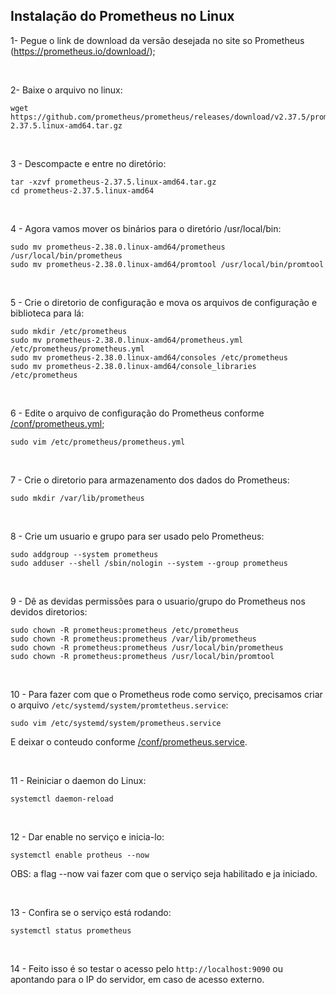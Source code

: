 ## Instalação do Prometheus no Linux

1- Pegue o link de download da versão desejada no site so Prometheus (https://prometheus.io/download/);

<br/>

2- Baixe o arquivo no linux:

```
wget https://github.com/prometheus/prometheus/releases/download/v2.37.5/prometheus-2.37.5.linux-amd64.tar.gz
```

<br/>

3 - Descompacte e entre no diretório:
```
tar -xzvf prometheus-2.37.5.linux-amd64.tar.gz
cd prometheus-2.37.5.linux-amd64
```

<br/>

4 - Agora vamos mover os binários para o diretório /usr/local/bin:
```
sudo mv prometheus-2.38.0.linux-amd64/prometheus /usr/local/bin/prometheus
sudo mv prometheus-2.38.0.linux-amd64/promtool /usr/local/bin/promtool
```

<br/>

5 - Crie o diretorio de configuração e mova os arquivos de configuração e biblioteca para lá:
```
sudo mkdir /etc/prometheus
sudo mv prometheus-2.38.0.linux-amd64/prometheus.yml /etc/prometheus/prometheus.yml
sudo mv prometheus-2.38.0.linux-amd64/consoles /etc/prometheus
sudo mv prometheus-2.38.0.linux-amd64/console_libraries /etc/prometheus
```

<br/>

6 - Edite o arquivo de configuração do Prometheus conforme [/conf/prometheus.yml](/conf/prometheus.yml);
```
sudo vim /etc/prometheus/prometheus.yml
```
<br/>

7 - Crie o diretorio para armazenamento dos dados do Prometheus:
```
sudo mkdir /var/lib/prometheus
```

<br/>

8 - Crie um usuario e grupo para ser usado pelo Prometheus:
```
sudo addgroup --system prometheus
sudo adduser --shell /sbin/nologin --system --group prometheus
```

<br>

9 - Dê as devidas permissões para o usuario/grupo do Prometheus nos devidos diretorios:
```
sudo chown -R prometheus:prometheus /etc/prometheus
sudo chown -R prometheus:prometheus /var/lib/prometheus
sudo chown -R prometheus:prometheus /usr/local/bin/prometheus
sudo chown -R prometheus:prometheus /usr/local/bin/promtool
```

<br/>

10 - Para fazer com que o Prometheus rode como serviço, precisamos criar o arquivo `/etc/systemd/system/promtetheus.service`:
```
sudo vim /etc/systemd/system/prometheus.service
```

E deixar o conteudo conforme [/conf/prometheus.service](/conf/prometheus.service).

<br/>

11 - Reiniciar o daemon do Linux:
```
systemctl daemon-reload
```

<br>


12 - Dar enable no serviço e inicia-lo:
```
systemctl enable protheus --now
```
OBS: a flag --now vai fazer com que o serviço seja habilitado e ja iniciado.

<br>

13 - Confira se o serviço está rodando:
```
systemctl status prometheus
```

<br>

14 - Feito isso é so testar o acesso pelo `http://localhost:9090` ou apontando para o IP do servidor, em caso de acesso externo. 